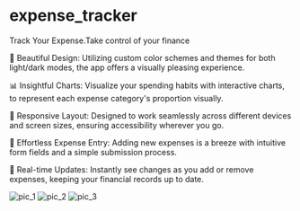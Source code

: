 # expense_tracker

Track Your Expense.Take control of your finance

🎨 Beautiful Design: Utilizing custom color schemes and themes for both light/dark modes, the app offers a visually pleasing experience.

📊 Insightful Charts: Visualize your spending habits with interactive charts, to represent each expense category's proportion visually.

📱 Responsive Layout: Designed to work seamlessly across different devices and screen sizes, ensuring accessibility wherever you go.

📝 Effortless Expense Entry: Adding new expenses is a breeze with intuitive form fields and a simple submission process.

🔄 Real-time Updates: Instantly see changes as you add or remove expenses, keeping your financial records up to date.


![pic_1](https://github.com/Mdsadiq03/Flutter-Projects/assets/95992586/8832c30e-8cac-4282-9ccd-d479deee1d4f)
![pic_2](https://github.com/Mdsadiq03/Flutter-Projects/assets/95992586/e5fe79dc-955e-41ba-a67e-85453c640dae)
![pic_3](https://github.com/Mdsadiq03/Flutter-Projects/assets/95992586/419fc7cc-331c-4465-9add-9402daa601de)





